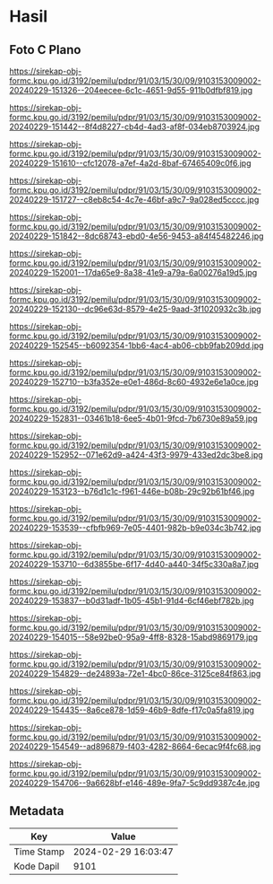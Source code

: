 # Hasil

## Foto C Plano

https://sirekap-obj-formc.kpu.go.id/3192/pemilu/pdpr/91/03/15/30/09/9103153009002-20240229-151326--204eecee-6c1c-4651-9d55-911b0dfbf819.jpg

https://sirekap-obj-formc.kpu.go.id/3192/pemilu/pdpr/91/03/15/30/09/9103153009002-20240229-151442--8f4d8227-cb4d-4ad3-af8f-034eb8703924.jpg

https://sirekap-obj-formc.kpu.go.id/3192/pemilu/pdpr/91/03/15/30/09/9103153009002-20240229-151610--cfc12078-a7ef-4a2d-8baf-67465409c0f6.jpg

https://sirekap-obj-formc.kpu.go.id/3192/pemilu/pdpr/91/03/15/30/09/9103153009002-20240229-151727--c8eb8c54-4c7e-46bf-a9c7-9a028ed5cccc.jpg

https://sirekap-obj-formc.kpu.go.id/3192/pemilu/pdpr/91/03/15/30/09/9103153009002-20240229-151842--8dc68743-ebd0-4e56-9453-a84f45482246.jpg

https://sirekap-obj-formc.kpu.go.id/3192/pemilu/pdpr/91/03/15/30/09/9103153009002-20240229-152001--17da65e9-8a38-41e9-a79a-6a00276a19d5.jpg

https://sirekap-obj-formc.kpu.go.id/3192/pemilu/pdpr/91/03/15/30/09/9103153009002-20240229-152130--dc96e63d-8579-4e25-9aad-3f1020932c3b.jpg

https://sirekap-obj-formc.kpu.go.id/3192/pemilu/pdpr/91/03/15/30/09/9103153009002-20240229-152545--b6092354-1bb6-4ac4-ab06-cbb9fab209dd.jpg

https://sirekap-obj-formc.kpu.go.id/3192/pemilu/pdpr/91/03/15/30/09/9103153009002-20240229-152710--b3fa352e-e0e1-486d-8c60-4932e6e1a0ce.jpg

https://sirekap-obj-formc.kpu.go.id/3192/pemilu/pdpr/91/03/15/30/09/9103153009002-20240229-152831--03461b18-6ee5-4b01-9fcd-7b6730e89a59.jpg

https://sirekap-obj-formc.kpu.go.id/3192/pemilu/pdpr/91/03/15/30/09/9103153009002-20240229-152952--071e62d9-a424-43f3-9979-433ed2dc3be8.jpg

https://sirekap-obj-formc.kpu.go.id/3192/pemilu/pdpr/91/03/15/30/09/9103153009002-20240229-153123--b76d1c1c-f961-446e-b08b-29c92b61bf46.jpg

https://sirekap-obj-formc.kpu.go.id/3192/pemilu/pdpr/91/03/15/30/09/9103153009002-20240229-153539--cfbfb969-7e05-4401-982b-b9e034c3b742.jpg

https://sirekap-obj-formc.kpu.go.id/3192/pemilu/pdpr/91/03/15/30/09/9103153009002-20240229-153710--6d3855be-6f17-4d40-a440-34f5c330a8a7.jpg

https://sirekap-obj-formc.kpu.go.id/3192/pemilu/pdpr/91/03/15/30/09/9103153009002-20240229-153837--b0d31adf-1b05-45b1-91d4-6cf46ebf782b.jpg

https://sirekap-obj-formc.kpu.go.id/3192/pemilu/pdpr/91/03/15/30/09/9103153009002-20240229-154015--58e92be0-95a9-4ff8-8328-15abd9869179.jpg

https://sirekap-obj-formc.kpu.go.id/3192/pemilu/pdpr/91/03/15/30/09/9103153009002-20240229-154829--de24893a-72e1-4bc0-86ce-3125ce84f863.jpg

https://sirekap-obj-formc.kpu.go.id/3192/pemilu/pdpr/91/03/15/30/09/9103153009002-20240229-154435--8a6ce878-1d59-46b9-8dfe-f17c0a5fa819.jpg

https://sirekap-obj-formc.kpu.go.id/3192/pemilu/pdpr/91/03/15/30/09/9103153009002-20240229-154549--ad896879-f403-4282-8664-6ecac9f4fc68.jpg

https://sirekap-obj-formc.kpu.go.id/3192/pemilu/pdpr/91/03/15/30/09/9103153009002-20240229-154706--9a6628bf-e146-489e-9fa7-5c9dd9387c4e.jpg


## Metadata

| Key        | Value               |
| ---------- | ------------------- |
| Time Stamp | 2024-02-29 16:03:47 |
| Kode Dapil | 9101                |



